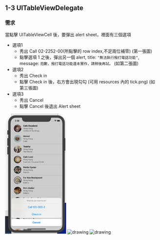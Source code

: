 ## 1-3 UITableViewDelegate

### 需求

當點擊 UITableViewCell 後，要彈出 alert sheet，裡面有三個選項

* 選項1
  * 秀出 Call 02-2252-00(所點擊的 row index,不足兩位補零) (第一張圖)
  * 點擊選項 1 之後，彈出另一個 alert, title: `"無法執行撥打電話功能"`, message: `抱歉，撥打電話功能還未實作，請稍後再試。` (如第二張圖)
* 選項2
  * 秀出 Check in 
  * 點擊 Check in 後，右方會出現勾勾 (可用 resources 內的 tick.png) (如第三張圖)
* 選項3
  * 秀出 Cancel
  * 點擊 Cancel 後退出 Alert sheet

<img src="./resources/tableView_1_3_1.png" alt="drawing" width="200"/>

<img src="./resources/tableView_1_3_2.png" alt="drawing" width="200"/>

<img src="./resources/tableView_1_3_3.png" alt="drawing" width="200"/>
